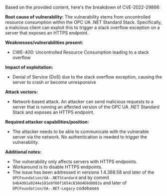 Based on the provided content, here's the breakdown of CVE-2022-29866:

**Root cause of vulnerability:**
The vulnerability stems from uncontrolled resource consumption within the OPC UA .NET Standard Stack. Specifically, a malicious client can exploit this to trigger a stack overflow exception on a server that exposes an HTTPS endpoint.

**Weaknesses/vulnerabilities present:**
- CWE-400: Uncontrolled Resource Consumption leading to a stack overflow

**Impact of exploitation:**
- Denial of Service (DoS) due to the stack overflow exception, causing the server to crash or become unresponsive

**Attack vectors:**
- Network-based attack. An attacker can send malicious requests to a server that is running an affected version of the OPC UA .NET Standard Stack and exposes an HTTPS endpoint.

**Required attacker capabilities/position:**
- The attacker needs to be able to communicate with the vulnerable server via the network. No authentication is needed to trigger the vulnerability.

**Additional notes:**
- The vulnerability only affects servers with HTTPS endpoints.
- Workaround is to disable HTTPS endpoints.
- The issue has been addressed in versions 1.4.368.58 and later of the `OPCFoundation/UA-.NETStandard` and by commit `b4b4d91a9244e181e9f60f1654c830d469d8083a` and later of `OPCFoundation/UA-.NET-Legacy` codebases